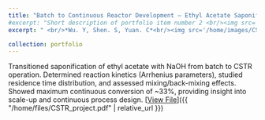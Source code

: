 ```yaml
---
title: "Batch to Continuous Reactor Development – Ethyl Acetate Saponification"
#excerpt: "Short description of portfolio item number 2 <br/><img src='/images/500x300.png'>"
excerpt: " <br/>*Wu. Y, Shen. S, Yuan. C*<br/><img src='/home/images/CSTR.jpg' style='width:300px; height:auto;'> Transitioned saponification of ethyl acetate with NaOH from batch to CSTR operation. Determined reaction kinetics (Arrhenius parameters), studied residence time distribution, and assessed mixing/back-mixing effects. Showed maximum continuous conversion of ~33%, providing insight into scale-up and continuous process design."

collection: portfolio
---
```


Transitioned saponification of ethyl acetate with NaOH from batch to CSTR operation. Determined reaction kinetics (Arrhenius parameters), studied residence time distribution, and assessed mixing/back-mixing effects. Showed maximum continuous conversion of ~33%, providing insight into scale-up and continuous process design.
[<u>View File</u>]({{ "/home/files/CSTR_project.pdf" | relative_url }})